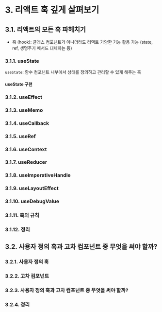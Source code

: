# 3. 리액트 훅 깊게 살펴보기

## 3.1. 리액트의 모든 훅 파헤치기

- 훅 (hook): 클래스 컴포넌트가 아니더라도 리액트 가양한 기능 활용 가능 (state, ref, 생명주기 메서드 대체하는 등)

### 3.1.1. useState

`useState`: 함수 컴포넌트 내부에서 상태를 정의하고 관리할 수 있게 해주는 훅

#### useState 구현



### 3.1.2. useEffect
### 3.1.3. useMemo
### 3.1.4. useCallback
### 3.1.5. useRef
### 3.1.6. useContext
### 3.1.7. useReducer
### 3.1.8. useImperativeHandle
### 3.1.9. useLayoutEffect
### 3.1.10. useDebugValue
### 3.1.11. 훅의 규칙
### 3.1.12. 정리

## 3.2. 사용자 정의 훅과 고차 컴포넌트 중 무엇을 써야 할까?

### 3.2.1. 사용자 정의 훅
### 3.2.2. 고차 컴포넌트
### 3.2.3. 사용자 정의 훅과 고차 컴포넌트 중 무엇을 써야 할까?
### 3.2.4. 정리